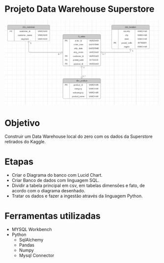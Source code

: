 # Projeto Data Warehouse Superstore

![schema](schema.png)

# Objetivo
Construir um Data Warehouse local do zero com os dados da Superstore retirados do Kaggle.

# Etapas
- Criar o Diagrama do banco com Lucid Chart.
- Criar Banco de dados com linguagem SQL.
- Dividir a tabela principal em csv, em tabelas dimensões e fato, de acordo com o diagrama desenhado.
- Tratar os dados e fazer a ingestão através da linguagem Python.

# Ferramentas utilizadas
- MYSQL Workbench
- Python
  - SqlAlchemy
  - Pandas
  - Numpy
  - Mysql Connector
